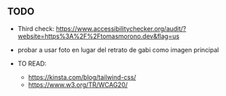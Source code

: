## TODO

- Third check: https://www.accessibilitychecker.org/audit/?website=https%3A%2F%2Ftomasmorono.dev&flag=us
- probar a usar foto en lugar del retrato de gabi como imagen principal

- TO READ:

  - https://kinsta.com/blog/tailwind-css/
  - https://www.w3.org/TR/WCAG20/
